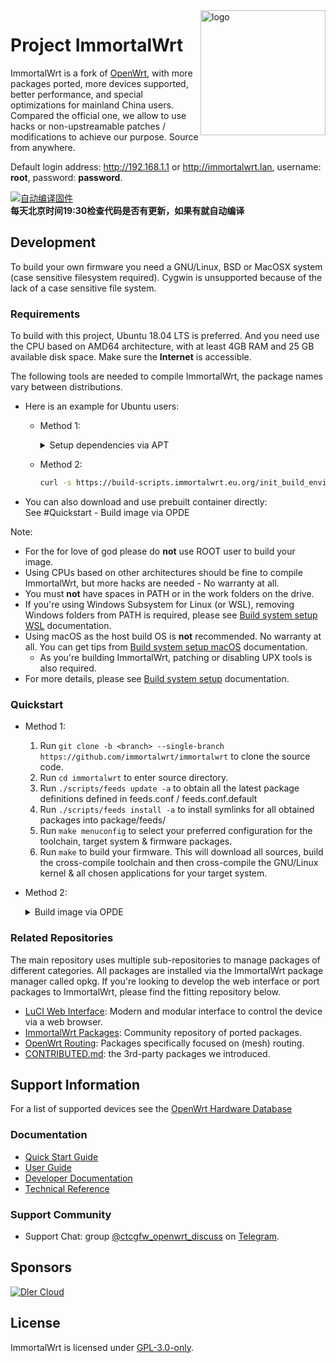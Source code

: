<img src="https://avatars.githubusercontent.com/u/53193414?s=200&v=4" alt="logo" width="200" height="200" align="right">

# Project ImmortalWrt

ImmortalWrt is a fork of [OpenWrt](https://openwrt.org), with more packages ported, more devices supported, better performance, and special optimizations for mainland China users.<br/>
Compared the official one, we allow to use hacks or non-upstreamable patches / modifications to achieve our purpose. Source from anywhere.

Default login address: http://192.168.1.1 or http://immortalwrt.lan, username: __root__, password: __password__.

[![自动编译固件](https://github.com/fatwang2000/immortalwrt/actions/workflows/build_openwrt_21.yml/badge.svg)](https://github.com/fatwang2000/immortalwrt/actions/workflows/build_openwrt_21.yml)<br/>
__每天北京时间19:30检查代码是否有更新，如果有就自动编译__

## Development
To build your own firmware you need a GNU/Linux, BSD or MacOSX system (case sensitive filesystem required). Cygwin is unsupported because of the lack of a case sensitive file system.<br/>

  ### Requirements
  To build with this project, Ubuntu 18.04 LTS is preferred. And you need use the CPU based on AMD64 architecture, with at least 4GB RAM and 25 GB available disk space. Make sure the __Internet__ is accessible.

  The following tools are needed to compile ImmortalWrt, the package names vary between distributions.

  - Here is an example for Ubuntu users:<br/>
    - Method 1:
      <details>
        <summary>Setup dependencies via APT</summary>

        ```bash
        sudo apt update -y
        sudo apt full-upgrade -y
        sudo apt install -y ack antlr3 asciidoc autoconf automake autopoint binutils bison build-essential \
          bzip2 ccache cmake cpio curl device-tree-compiler ecj fastjar flex gawk gettext gcc-multilib g++-multilib \
          git git-core gperf haveged help2man intltool lib32gcc1 libc6-dev-i386 libelf-dev libglib2.0-dev libgmp3-dev \
          libltdl-dev libmpc-dev libmpfr-dev libncurses5-dev libncurses5-dev libreadline-dev libssl-dev libtool libz-dev \
          lrzsz mkisofs msmtp nano ninja-build p7zip p7zip-full patch pkgconf python2.7 python3 python3-pip python3-ply \
          python-docutils qemu-utils re2c rsync scons squashfs-tools subversion swig texinfo uglifyjs upx-ucl unzip vim \
          wget xmlto xxd zlib1g-dev
        ```
      </details>
    - Method 2:
      ```bash
      curl -s https://build-scripts.immortalwrt.eu.org/init_build_environment.sh | sudo bash
      ```

  - You can also download and use prebuilt container directly:<br/>
    See #Quickstart - Build image via OPDE

  Note:
  - For the for love of god please do __not__ use ROOT user to build your image.
  - Using CPUs based on other architectures should be fine to compile ImmortalWrt, but more hacks are needed - No warranty at all.
  - You must __not__ have spaces in PATH or in the work folders on the drive.
  - If you're using Windows Subsystem for Linux (or WSL), removing Windows folders from PATH is required, please see [Build system setup WSL](https://openwrt.org/docs/guide-developer/build-system/wsl) documentation.
  - Using macOS as the host build OS is __not__ recommended. No warranty at all. You can get tips from [Build system setup macOS](https://openwrt.org/docs/guide-developer/build-system/buildroot.exigence.macosx) documentation.
    - As you're building ImmortalWrt, patching or disabling UPX tools is also required.
  - For more details, please see [Build system setup](https://openwrt.org/docs/guide-developer/build-system/install-buildsystem) documentation.

  ### Quickstart
  - Method 1:
    1. Run `git clone -b <branch> --single-branch https://github.com/immortalwrt/immortalwrt` to clone the source code.
    2. Run `cd immortalwrt` to enter source directory.
    3. Run `./scripts/feeds update -a` to obtain all the latest package definitions defined in feeds.conf / feeds.conf.default
    4. Run `./scripts/feeds install -a` to install symlinks for all obtained packages into package/feeds/
    5. Run `make menuconfig` to select your preferred configuration for the toolchain, target system & firmware packages.
    6. Run `make` to build your firmware. This will download all sources, build the cross-compile toolchain and then cross-compile the GNU/Linux kernel & all chosen applications for your target system.

  - Method 2:
    <details>
      <summary>Build image via OPDE</summary>

      - Pull the prebuilt container:
        ```bash
        docker pull immortalwrt/opde:base
        # docker run --rm -it immortalwrt/opde:base
        ```

      - For Linux User:
        ```bash
        git clone -b <branch> --single-branch https://github.com/immortalwrt/immortalwrt && cd immortalwrt
        docker run --rm -it \
            -v $PWD:/openwrt \
          immortalwrt/opde:base zsh
        ./scripts/feeds update -a && ./scripts/feeds install -a
        ```

      - For Windows User:
        1. Create a volume 'immortalwrt' and clone ImmortalWrt source into volume.
          ```bash
          docker run --rm -it -v immortalwrt:/openwrt immortalwrt/opde:base git clone -b <branch> --single-branch https://github.com/immortalwrt/immortalwrt .
          ```
        2. Enter docker container and update feeds.
          ```bash
          docker run --rm -it -v immortalwrt:/openwrt immortalwrt/opde:base
          ./scripts/feeds update -a && ./scripts/feeds install -a
          ```
        - Tips: ImmortalWrt source code can not be cloned into NTFS filesystem (symbol link problem during compilation), but docker volume is fine.

      - Proxy Support:
        ```bash
        docker run --rm -it \
          -e   all_proxy=http://example.com:1081 \
          -e  http_proxy=http://example.com:1081 \
          -e https_proxy=http://example.com:1081 \
          -e   ALL_PROXY=http://example.com:1081 \
          -e  HTTP_PROXY=http://example.com:1081 \
          -e HTTPS_PROXY=http://example.com:1081 \
          -v $PWD:/openwrt \
          immortalwrt/opde:base zsh
        ```

        > Recommand `http` rather `socks5` protocol
        >
        > IP can not be `localhost` or `127.0.0.1`

      - For Windows User, binary is still in volume. It can be copied to outside via followed command:
        ```bash
        docker run --rm -v <D:\path\to\dir>:/dst -v openwrt:/openwrt -w /dst immortalwrt:base cp /openwrt/bin /dst
        ```
        > Make sure `D:\path\to\dir` has been appended in [File Sharing](https://docs.docker.com/docker-for-windows/#file-sharing).

    </details>

  ### Related Repositories
  The main repository uses multiple sub-repositories to manage packages of different categories. All packages are installed via the ImmortalWrt package manager called opkg. If you're looking to develop the web interface or port packages to ImmortalWrt, please find the fitting repository below.
  - [LuCI Web Interface](https://github.com/immortalwrt/luci): Modern and modular interface to control the device via a web browser.
  - [ImmortalWrt Packages](https://github.com/immortalwrt/packages): Community repository of ported packages.
  - [OpenWrt Routing](https://github.com/openwrt/routing): Packages specifically focused on (mesh) routing.
  - [CONTRIBUTED.md](https://github.com/immortalwrt/immortalwrt/blob/master/CONTRIBUTED.md): the 3rd-party packages we introduced.

## Support Information
For a list of supported devices see the [OpenWrt Hardware Database](https://openwrt.org/supported_devices)
  ### Documentation
  - [Quick Start Guide](https://openwrt.org/docs/guide-quick-start/start)
  - [User Guide](https://openwrt.org/docs/guide-user/start)
  - [Developer Documentation](https://openwrt.org/docs/guide-developer/start)
  - [Technical Reference](https://openwrt.org/docs/techref/start)

  ### Support Community
  - Support Chat: group [@ctcgfw_openwrt_discuss](https://t.me/ctcgfw_openwrt_discuss) on [Telegram](https://telegram.org/).

## Sponsors
[![Dler Cloud](https://user-images.githubusercontent.com/22235437/111103249-f9ec6e00-8588-11eb-9bfc-67cc55574555.png)](https://dlercloud.com/)

## License
ImmortalWrt is licensed under [GPL-3.0-only](https://spdx.org/licenses/GPL-3.0-only.html).
